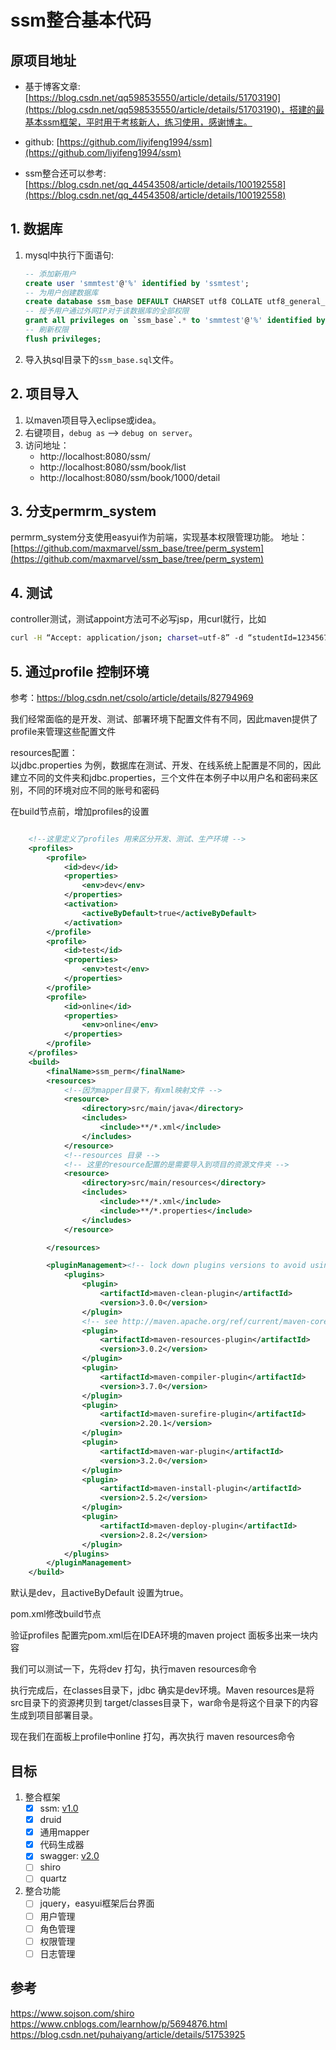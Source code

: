 # ssm整合基本代码
## 原项目地址	
- 基于博客文章:[https://blog.csdn.net/qq598535550/article/details/51703190](https://blog.csdn.net/qq598535550/article/details/51703190)，搭建的最基本ssm框架，平时用于考核新人，练习使用，感谢博主。		
- github:	[https://github.com/liyifeng1994/ssm](https://github.com/liyifeng1994/ssm)	

-  ssm整合还可以参考:[https://blog.csdn.net/qq_44543508/article/details/100192558](https://blog.csdn.net/qq_44543508/article/details/100192558)	
## 1. 数据库
1. mysql中执行下面语句:	
	```sql
	-- 添加新用户
	create user 'smmtest'@'%' identified by 'ssmtest';
	-- 为用户创建数据库
	create database ssm_base DEFAULT CHARSET utf8 COLLATE utf8_general_ci;
	-- 授予用户通过外网IP对于该数据库的全部权限
	grant all privileges on `ssm_base`.* to 'smmtest'@'%' identified by 'smmtest';
	-- 刷新权限
	flush privileges;
	```		
2. 导入执sql目录下的`ssm_base.sql`文件。

## 2. 项目导入
1. 以maven项目导入eclipse或idea。
2. 右键项目，`debug as` --> `debug on server`。
3. 访问地址：		
	- http://localhost:8080/ssm/	
	- http://localhost:8080/ssm/book/list	
	- http://localhost:8080/ssm/book/1000/detail	
	
## 3. 分支permrm_system
permrm_system分支使用easyui作为前端，实现基本权限管理功能。	
地址：[https://github.com/maxmarvel/ssm_base/tree/perm_system](https://github.com/maxmarvel/ssm_base/tree/perm_system)	

## 4. 测试
controller测试，测试appoint方法可不必写jsp，用curl就行，比如		
```sh
curl -H “Accept: application/json; charset=utf-8” -d “studentId=1234567890” localhost:8080/ssm_perm/book/1003/appoint
```

## 5. 通过profile 控制环境	
参考：https://blog.csdn.net/csolo/article/details/82794969

我们经常面临的是开发、测试、部署环境下配置文件有不同，因此maven提供了profile来管理这些配置文件

resources配置：    
以jdbc.properties 为例，数据库在测试、开发、在线系统上配置是不同的，因此建立不同的文件夹和jdbc.properties，三个文件在本例子中以用户名和密码来区别，不同的环境对应不同的账号和密码

在build节点前，增加profiles的设置     
```xml

    <!--这里定义了profiles 用来区分开发、测试、生产环境 -->
    <profiles>
        <profile>
            <id>dev</id>
            <properties>
                <env>dev</env>
            </properties>
            <activation>
                <activeByDefault>true</activeByDefault>
            </activation>
        </profile>
        <profile>
            <id>test</id>
            <properties>
                <env>test</env>
            </properties>
        </profile>
        <profile>
            <id>online</id>
            <properties>
                <env>online</env>
            </properties>
        </profile>
    </profiles>
    <build>
        <finalName>ssm_perm</finalName>
        <resources>
            <!--因为mapper目录下，有xml映射文件 -->
            <resource>
                <directory>src/main/java</directory>
                <includes>
                    <include>**/*.xml</include>
                </includes>
            </resource>
            <!--resources 目录 -->
            <!-- 这里的resource配置的是需要导入到项目的资源文件夹 -->
            <resource>
                <directory>src/main/resources</directory>
                <includes>
                    <include>**/*.xml</include>
                    <include>**/*.properties</include>
                </includes>
            </resource>

        </resources>

        <pluginManagement><!-- lock down plugins versions to avoid using Maven defaults (may be moved to parent pom) -->
            <plugins>
                <plugin>
                    <artifactId>maven-clean-plugin</artifactId>
                    <version>3.0.0</version>
                </plugin>
                <!-- see http://maven.apache.org/ref/current/maven-core/default-bindings.html#Plugin_bindings_for_war_packaging -->
                <plugin>
                    <artifactId>maven-resources-plugin</artifactId>
                    <version>3.0.2</version>
                </plugin>
                <plugin>
                    <artifactId>maven-compiler-plugin</artifactId>
                    <version>3.7.0</version>
                </plugin>
                <plugin>
                    <artifactId>maven-surefire-plugin</artifactId>
                    <version>2.20.1</version>
                </plugin>
                <plugin>
                    <artifactId>maven-war-plugin</artifactId>
                    <version>3.2.0</version>
                </plugin>
                <plugin>
                    <artifactId>maven-install-plugin</artifactId>
                    <version>2.5.2</version>
                </plugin>
                <plugin>
                    <artifactId>maven-deploy-plugin</artifactId>
                    <version>2.8.2</version>
                </plugin>
            </plugins>
        </pluginManagement>
    </build>
```	    

默认是dev，且activeByDefault 设置为true。    

pom.xml修改build节点

验证profiles
配置完pom.xml后在IDEA环境的maven project 面板多出来一块内容

我们可以测试一下，先将dev 打勾，执行maven resources命令

执行完成后，在classes目录下，jdbc 确实是dev环境。Maven resources是将src目录下的资源拷贝到 target/classes目录下，war命令是将这个目录下的内容生成到项目部署目录。

现在我们在面板上profile中online 打勾，再次执行 maven resources命令

## 目标
1. 整合框架
	- [x] ssm: [v1.0](https://github.com/maxmarvel/ssm_base/archive/v1.0.zip)
	- [x] druid
	- [x] 通用mapper 
	- [x] 代码生成器 
	- [x] swagger: [v2.0](https://github.com/maxmarvel/ssm_base/archive/v2.0.zip)
	- [ ] shiro 
	- [ ] quartz  
2. 整合功能
	- [ ] jquery，easyui框架后台界面
	- [ ] 用户管理
	- [ ] 角色管理
	- [ ] 权限管理
	- [ ] 日志管理
## 参考
https://www.sojson.com/shiro	
https://www.cnblogs.com/learnhow/p/5694876.html		
https://blog.csdn.net/puhaiyang/article/details/51753925	
